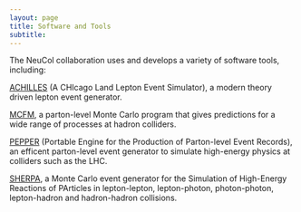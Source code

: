 ```yaml
---
layout: page
title: Software and Tools
subtitle: 
---
```


The NeuCol collaboration uses and develops a variety of software tools, including:

[ACHILLES](https://github.com/AchillesGen/Achilles)
 (A CHIcago Land Lepton Event Simulator), a modern theory driven lepton event generator.

[MCFM](https://mcfm.fnal.gov/),
 a parton-level Monte Carlo program that gives predictions for a
wide range of processes at hadron colliders.

[PEPPER](https://gitlab.com/spice-mc/pepper)
 (Portable Engine for the Production of Parton-level Event Records),
 an efficent parton-level event generator to simulate high-energy physics at colliders such as the LHC.

[SHERPA](https://sherpa-team.gitlab.io/),
 a Monte Carlo event generator for the Simulation of High-Energy Reactions of PArticles in lepton-lepton, lepton-photon, photon-photon, lepton-hadron and hadron-hadron collisions.

